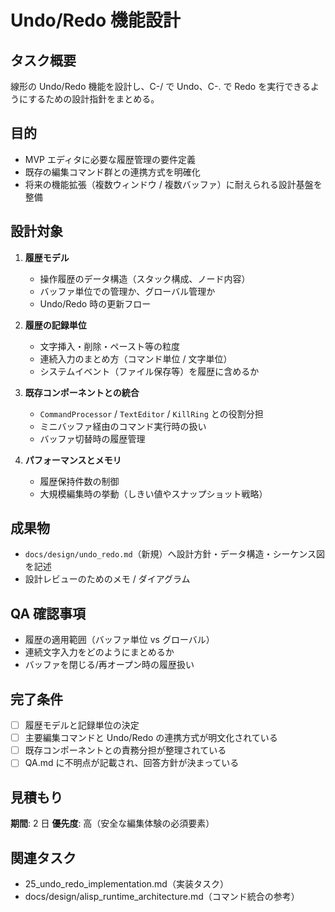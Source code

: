# Undo/Redo 機能設計

## タスク概要
線形の Undo/Redo 機能を設計し、C-/ で Undo、C-. で Redo を実行できるようにするための設計指針をまとめる。

## 目的
- MVP エディタに必要な履歴管理の要件定義
- 既存の編集コマンド群との連携方式を明確化
- 将来の機能拡張（複数ウィンドウ / 複数バッファ）に耐えられる設計基盤を整備

## 設計対象
1. **履歴モデル**
   - 操作履歴のデータ構造（スタック構成、ノード内容）
   - バッファ単位での管理か、グローバル管理か
   - Undo/Redo 時の更新フロー

2. **履歴の記録単位**
   - 文字挿入・削除・ペースト等の粒度
   - 連続入力のまとめ方（コマンド単位 / 文字単位）
   - システムイベント（ファイル保存等）を履歴に含めるか

3. **既存コンポーネントとの統合**
   - `CommandProcessor` / `TextEditor` / `KillRing` との役割分担
   - ミニバッファ経由のコマンド実行時の扱い
   - バッファ切替時の履歴管理

4. **パフォーマンスとメモリ**
   - 履歴保持件数の制御
   - 大規模編集時の挙動（しきい値やスナップショット戦略）

## 成果物
- `docs/design/undo_redo.md`（新規）へ設計方針・データ構造・シーケンス図を記述
- 設計レビューのためのメモ / ダイアグラム

## QA 確認事項
- 履歴の適用範囲（バッファ単位 vs グローバル）
- 連続文字入力をどのようにまとめるか
- バッファを閉じる/再オープン時の履歴扱い

## 完了条件
- [ ] 履歴モデルと記録単位の決定
- [ ] 主要編集コマンドと Undo/Redo の連携方式が明文化されている
- [ ] 既存コンポーネントとの責務分担が整理されている
- [ ] QA.md に不明点が記載され、回答方針が決まっている

## 見積もり
**期間**: 2 日
**優先度**: 高（安全な編集体験の必須要素）

## 関連タスク
- 25_undo_redo_implementation.md（実装タスク）
- docs/design/alisp_runtime_architecture.md（コマンド統合の参考）
